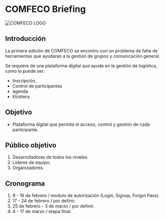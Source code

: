 # COMFECO Briefing

![COMFECO LOGO](https://www.comfeco.com/images/logo.svg)

## Introducción

La primera edición de COMFECO se encontro con un problema de falta de herramientas que ayudaran a la gestión de grupos y comunicación general.

Se requiere de una plataforma dígital que ayude en la gestión de logística, como lo puede ser:

- Inscripción,
- Control de participantes
- agenda
- Etcétera

## Objetivo

- Plataforma dígital que permita el acceso, control y gestión de cada participante.

## Público objetivo

1. Desarrolladores de todos los niveles.
2. Líderes de equipo.
3. Organizadores.

## Cronograma

1. 9 - 16 de febrero / modulo de autorización (Login, Signup, Forgot Pass).
2. 17 - 24 de febrero / por definir.
3. 25 de febrero - 3 de marzo / por definir.
4. 4 - 17 de marzo / etapa final.
